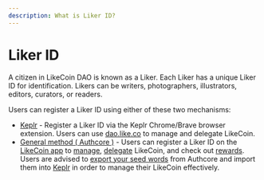 ```yaml
---
description: What is Liker ID?
---
```


# Liker ID

A citizen in LikeCoin DAO is known as a Liker. Each Liker has a unique Liker ID for identification. Likers can be writers, photographers, illustrators, editors, curators, or readers.

Users can register a Liker ID using either of these two mechanisms:

* [Keplr](register-with-keplr.md) - Register a Liker ID via the Keplr Chrome/Brave browser extension. Users can use [dao.like.co](https://dao.like.co/) to manage and delegate LikeCoin.
* [General method ( Authcore )](register/) - Users can register a Liker ID on the [LikeCoin app](https://liker.land/getapp) to [manage](../../general-guides/wallet/like-pay.md), [delegate](../../general-guides/stake/delegation-of-likecoin/) LikeCoin, and check out [rewards](../creatortools/rewards.md). Users are advised to [export your seed words](export-seed-words.md) from Authcore and import them into [Keplr](../../general-guides/wallet/keplr/) in order to manage their LikeCoin effectively.
